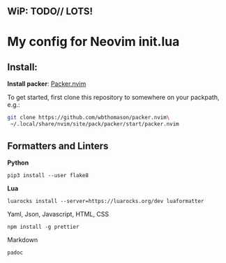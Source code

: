 ## WiP: TODO// LOTS!

# My config for Neovim init.lua

## Install:

**Install packer**:
[Packer.nvim](https://github.com/wbthomason/packer.nvim)

To get started, first clone this repository to somewhere on your packpath, e.g.:

```bash
git clone https://github.com/wbthomason/packer.nvim\
 ~/.local/share/nvim/site/pack/packer/start/packer.nvim
```

## Formatters and Linters

**Python**

```
pip3 install --user flake8

```

**Lua**

```
luarocks install --server=https://luarocks.org/dev luaformatter

```

Yaml, Json, Javascript, HTML, CSS
```
npm install -g prettier

```

Markdown

```
padoc

```

